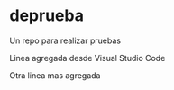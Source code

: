 # deprueba
Un repo para realizar pruebas

Linea agregada desde Visual Studio Code

Otra linea mas agregada
